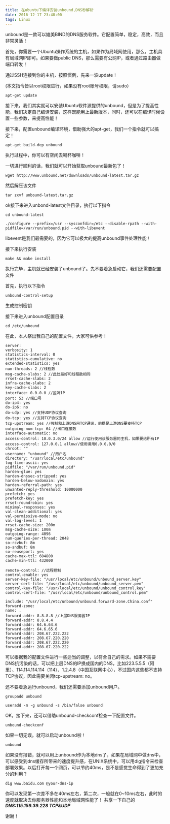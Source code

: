 ```yaml
---
title: 在ubuntu下编译安装unbound,DNS秒解析
date: 2016-12-17 23:40:00
tags: Linux
---
```

unbound是一款可以媲美BIND的DNS服务软件。它配置简单，稳定，高效，而且非常灵活！

首先，你需要一个Ubuntu操作系统的主机，如果作为局域网使用，那么，主机具有局域网IP即可。如果要做public DNS，那么需要有公网IP，或者通过路由器做端口转发！
<!--more-->

通过SSH连接到你的主机，按照惯例，先来一波update！

(本文指令皆以root权限进行，如果没有root账号权限，请sudo）

```apt-get update```

接下来，我们其实就可以安装Ubuntu软件源提供的unbound，但是为了提高性能，我们决定自己编译安装，这样既能用上最新版本，同时，还可以在编译时候设置一些参数，来提高性能！

接下来，配置unbound编译环境，借助强大的apt-get，我们一个指令就可以搞定！

```apt-get build-dep unbound```

执行过程中，你可以有空闲去喝杯咖啡！

一切进行顺利的话，我们就可以开始获取unbound最新包了！

```wget http://www.unbound.net/downloads/unbound-latest.tar.gz```

然后解压该文件

```tar zxvf unbound-latest.tar.gz```

ok接下来进入unbond-latest文件目录，执行以下指令

```cd unbound-latest```

```./configure --prefix=/usr --sysconfdir=/etc --disable-rpath --with-pidfile=/var/run/unbound.pid --with-libevent```

libevent是我们最需要的，因为它可以极大的提高unbound事件处理性能！

接下来执行安装

```make && make install```

执行完毕，主机就已经安装了unbound了。先不要着急启动它，我们还需要配置文件

首先，执行以下指令

```unbound-control-setup```

生成控制密钥

接下来进入unbound配置目录

```cd /etc/unbound```

在此，本人祭出我自己的配置文件，大家可供参考！
```
server:
verbosity: 1
statistics-interval: 0
statistics-cumulative: no
extended-statistics: yes
num-threads: 2 //线程数
msg-cache-slabs: 2 //此处最好和线程数相同
rrset-cache-slabs: 2
infra-cache-slabs: 2
key-cache-slabs: 2
interface: 0.0.0.0 //监听IP
port: 53 //端口号
do-ip4: yes
do-ip6: no
do-udp: yes //支持UDP协议查询
do-tcp: yes //支持TCP协议查询
tcp-upstream: yes //强制和上游DNS用TCP通讯，前提是上游DNS要支持TCP
outgoing-num-tcp: 64 //出口连接数
interface-automatic: no
access-control: 10.0.3.0/24 allow //运行使用该服务器的主机，如果要给所有IP
access-control: 127.0.0.1 allow//使用请用0.0.0.0/0
chroot: ""
username: "unbound" //用户名
directory: "/usr/local/etc/unbound"
log-time-ascii: yes
pidfile: "/var/run/unbound.pid"
harden-glue: yes
harden-dnssec-stripped: yes
harden-below-nxdomain: yes
harden-referral-path: yes
unwanted-reply-threshold: 10000000
prefetch: yes
prefetch-key: yes
rrset-roundrobin: yes
minimal-responses: yes
val-clean-additional: yes
val-permissive-mode: no
val-log-level: 1
rrset-cache-size: 200m
msg-cache-size: 100m
outgoing-range: 4096
num-queries-per-thread: 2048
so-rcvbuf: 8m
so-sndbuf: 8m
so-reuseport: yes
cache-max-ttl: 604800
cache-min-ttl: 432000

remote-control: //远程控制
control-enable: yes
server-key-file: "/usr/local/etc/unbound/unbound_server.key"
server-cert-file: "/usr/local/etc/unbound/unbound_server.pem"
control-key-file: "/usr/local/etc/unbound/unbound_control.key"
control-cert-file: "/usr/local/etc/unbound/unbound_control.pem"

include: "/usr/local/etc/unbound/unbound.forward-zone.China.conf"
forward-zone:
name: .
forward-addr: 8.8.8.8 //上层DNS服务器IP
forward-addr: 8.8.4.4
forward-addr: 64.6.64.6
forward-addr: 64.6.65.6
forward-addr: 208.67.222.222
forward-addr: 208.67.220.220
forward-addr: 208.67.222.220
forward-addr: 208.67.220.222
```

可以根据我的配置文件进行一些适当的调整，以符合自己的需求。如果不需要DNS抗污染的话，可以把上层DNS的IP换成国内的DNS，比如223.5.5.5（阿里）、114.114.114.114（114）、1.2.4.8（中国互联网中心），不过国内这些都不支持TCP协议，因此需要关闭tcp-upstream: no。

还不要着急运行unbound，我们还需要添加unbound用户。

```groupadd unbound```

```useradd -m -g unbound -s /bin/false unbound```

OK，接下来，还可以借助unbound-checkconf检查一下配置文件。

```unbound-checkconf```

如果一切无误。就可以启动unbound啦！

```unbound```

如果没有报错，就可以用上unbound作为本地dns了，如果在局域网中做dns中，可以感受到dns缓存所带来的速度提升感，在UNIX系统中，可以用dig指令来检查部署效果。以后打开每一个网页，可以节约40ms，是不是感觉生命得到了更加充分的利用？

```dig www.baidu.com @your-dns-ip```

你可以发现第一次差不多在40ms左右，第二次，一般就在0~10ms左右，此时的速度就取决去你服务器性能和本地局域网性能了！
共享一下自己的***DNS:115.159.39.228 TCP&UDP***

谢谢！
